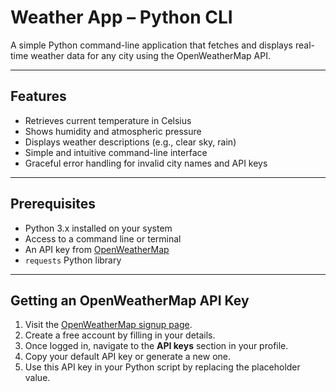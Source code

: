 # Weather App – Python CLI

A simple Python command-line application that fetches and displays real-time weather data for any city using the OpenWeatherMap API.

---

## Features

- Retrieves current temperature in Celsius
- Shows humidity and atmospheric pressure
- Displays weather descriptions (e.g., clear sky, rain)
- Simple and intuitive command-line interface
- Graceful error handling for invalid city names and API keys

---

## Prerequisites

- Python 3.x installed on your system
- Access to a command line or terminal
- An API key from [OpenWeatherMap](https://openweathermap.org/api)
- `requests` Python library

---
## Getting an OpenWeatherMap API Key

1. Visit the [OpenWeatherMap signup page](https://home.openweathermap.org/users/sign_up).
2. Create a free account by filling in your details.
3. Once logged in, navigate to the **API keys** section in your profile.
4. Copy your default API key or generate a new one.
5. Use this API key in your Python script by replacing the placeholder value.


  




